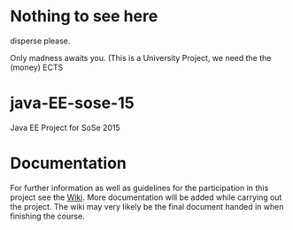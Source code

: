 # Nothing to see here
disperse please.

Only madness awaits you.
(This is a University Project, we need the the (money) ECTS

# java-EE-sose-15

Java EE Project for SoSe 2015

# Documentation
For further information as well as guidelines for the participation in this project see the [Wiki](https://github.com/ndea/java-EE-sose-15/wiki). More documentation will be added while carrying out the project. The wiki may very likely be the final document handed in when finishing the course. 



